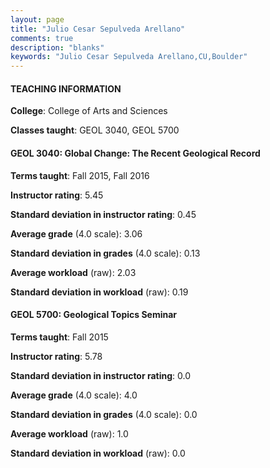 ```yaml
---
layout: page
title: "Julio Cesar Sepulveda Arellano" 
comments: true
description: "blanks"
keywords: "Julio Cesar Sepulveda Arellano,CU,Boulder"
---
```

<head>
<script src="https://ajax.googleapis.com/ajax/libs/jquery/2.1.3/jquery.min.js"></script>
<script src="https://dl.dropboxusercontent.com/s/pc42nxpaw1ea4o9/highcharts.js?dl=0"></script>
<!-- <script src="../assets/js/highcharts.js"></script> -->
<style type="text/css">@font-face {
	font-family: "Bebas Neue";
	src: url(https://www.filehosting.org/file/details/544349/BebasNeue Regular.otf) format("opentype");
	}
	h1.Bebas { 
		font-family: "Bebas Neue", Verdana, Tahoma;
	}
</style>
</head>
	   
#### TEACHING INFORMATION

**College**: College of Arts and Sciences

**Classes taught**: GEOL 3040, GEOL 5700

#### GEOL 3040: Global Change: The Recent Geological Record

**Terms taught**: Fall 2015, Fall 2016

**Instructor rating**: 5.45

**Standard deviation in instructor rating**: 0.45

**Average grade** (4.0 scale): 3.06

**Standard deviation in grades** (4.0 scale): 0.13

**Average workload** (raw): 2.03

**Standard deviation in workload** (raw): 0.19

#### GEOL 5700: Geological Topics Seminar

**Terms taught**: Fall 2015

**Instructor rating**: 5.78

**Standard deviation in instructor rating**: 0.0

**Average grade** (4.0 scale): 4.0

**Standard deviation in grades** (4.0 scale): 0.0

**Average workload** (raw): 1.0

**Standard deviation in workload** (raw): 0.0

